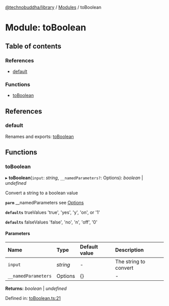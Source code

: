 [@technobuddha/library](../..) / [Modules](../Modules.md) / toBoolean

# Module: toBoolean

## Table of contents

### References

- [default](toboolean.md#default)

### Functions

- [toBoolean](toboolean.md#toboolean)

## References

### default

Renames and exports: [toBoolean](toboolean.md#toboolean)

## Functions

### toBoolean

▸ **toBoolean**(`input`: *string*, `__namedParameters?`: Options): *boolean* \| *undefined*

Convert a string to a boolean value

**`parm`** __namedParameters see [Options](almostequals.md#options)

**`defaults`** trueValues 'true', 'yes', 'y', 'on', or '1'

**`defaults`** falseValues 'false', 'no', 'n', 'off', '0'

#### Parameters

| Name | Type | Default value | Description |
| :------ | :------ | :------ | :------ |
| `input` | *string* | - | The string to convert |
| `__namedParameters` | Options | {} | - |

**Returns:** *boolean* \| *undefined*

Defined in: [toBoolean.ts:21](../../src/toBoolean.ts#L21)
